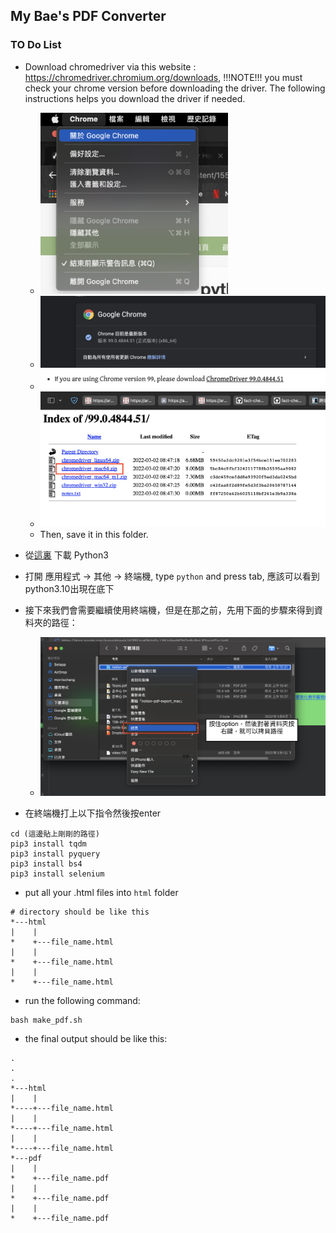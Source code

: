 ## My Bae's PDF Converter

### TO Do List

- Download chromedriver via this website : https://chromedriver.chromium.org/downloads, !!!NOTE!!! you must check your chrome version before downloading the driver. The following instructions helps you download the driver if needed.

	- <img src='./img/chrome_version.png' style="width:300px;">
	- <img src='./img/chrome_driver_download.png' style="width:500px;">
	- <img src='./img/chrome_driver_download_2.png' style="width:500px;">
	- <img src='./img/chrome_driver_download_3.png' style="width:500px;">
	- Then, save it in this folder.
- 從<a href="https://www.python.org/downloads/">這裏</a> 下載 Python3
- 打開 應用程式 -> 其他 -> 終端機, type	`python` and press tab, 應該可以看到python3.10出現在底下

- 接下來我們會需要繼續使用終端機，但是在那之前，先用下面的步驟來得到資料夾的路徑：
	- <img src='./img/path.png' style="width:500px;">
- 在終端機打上以下指令然後按enter
```
cd (這邊貼上剛剛的路徑)
pip3 install tqdm
pip3 install pyquery
pip3 install bs4
pip3 install selenium
```
- put all your .html files into  `html` folder
```
# directory should be like this
*---html
|    |
*    +---file_name.html
|    |
*    +---file_name.html
|    |
*    +---file_name.html
```
- run the following command:
```
bash make_pdf.sh 
```

- the final output should be like this:
```
.
.
.
*---html
|    |
*----+---file_name.html
|    |
*----+---file_name.html
|    |
*----+---file_name.html
*---pdf
|    |
*    +---file_name.pdf
|    |
*    +---file_name.pdf
|    |
*    +---file_name.pdf
```


